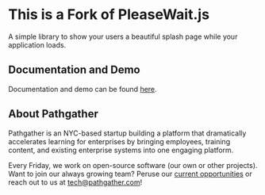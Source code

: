 
This is a Fork of PleaseWait.js
===========
A simple library to show your users a beautiful splash page while your application loads.

Documentation and Demo
---------------------
Documentation and demo can be found [here](http://pathgather.github.io/please-wait/).

About Pathgather
---------------------
Pathgather is an NYC-based startup building a platform that dramatically accelerates learning for enterprises by bringing employees, training content, and existing enterprise systems into one engaging platform.

Every Friday, we work on open-source software (our own or other projects). Want to join our always growing team? Peruse our [current opportunities](http://www.pathgather.com/jobs/) or reach out to us at <tech@pathgather.com>!